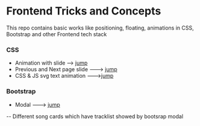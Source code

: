 # Frontend Tricks and Concepts

This repo contains basic works like positioning, floating, animations in CSS, Bootstrap and other Frontend tech stack

### CSS

- Animation with slide --> [jump](https://github.com/orhanors/Frontend-tricks-works/tree/master2/CSS/animation_slide)
- Previous and Next page slide ---> [jump](https://github.com/orhanors/Frontend-tricks-works/tree/master2/CSS/page_slide)
- CSS & JS svg text animation --->[jump](https://github.com/orhanors/FrontEnd-Tricks/tree/main/CSS/svg) 

### Bootstrap

- Modal  ---> [jump](https://github.com/orhanors/FrontEnd-Tricks/tree/main/Bootsrap/modal)
    
 -- Different song cards which have tracklist showed by bootsrap modal 
